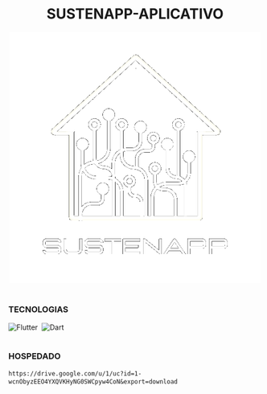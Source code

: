 <h1 align=center>SUSTENAPP-APLICATIVO</h1>

<p align="center">
  <img src="../logo_sustenapp.png" width="500">
</p>
    
#
### TECNOLOGIAS

![Flutter](https://img.shields.io/badge/Flutter-0D1117?style=for-the-badge&logo=Flutter&logoColor=00979D&labelColor=0D1117)&nbsp;
![Dart](https://img.shields.io/badge/Dart-0D1117?style=for-the-badge&logo=Dart&logoColor=00599C&labelColor=0D1117)&nbsp;

#
### HOSPEDADO
```
https://drive.google.com/u/1/uc?id=1-wcnObyzEEO4YXQVKHyNG0SWCpyw4CoN&export=download
```
